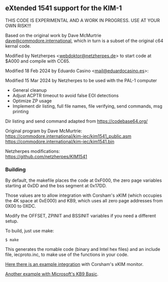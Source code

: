 ## eXtended 1541 support for the KIM-1

THIS CODE IS EXPERIMENTAL AND A WORK IN PROGRESS. USE AT YOUR OWN RISK!!!

Based on the original work by Dave McMurtrie <dave@commodore.international>, which in turn is a subset of the original c64 kernal code.

Modified by Netzherpes <<webdoktor@netzherpes.de>> to start code at $A000 and compile with CC65.

Modified 18 Feb 2024 by Eduardo Casino <<mail@eduardocasino.es>>:

Modified 15 Mar 2024 by Netzherpes to be used with the PAL-1 computer 

* General cleanup
* Adjust ACPTR timeout to avoid false EOI detections
* Optimize ZP usage
* Implement dir listing, full file names, file verifying, send commands, msg printing
           
Dir listing and send command adapted from https://codebase64.org/

Original program by Dave McMurtrie:<br>
https://commodore.international/kim-iec/kim1541_public.asm<br>
https://commodore.international/kim-iec/kim1541.bin<br>

Netzherpes modifications:<br>
https://github.com/netzherpes/KIM1541

### Building

By default, the makefile places the code at 0xF000, the zero page variables starting at 0xDD and the bss segment at 0x17DD.

Those values are to allow integration with Corsham's xKIM (which occupies the 4K space at 0xE000) and KB9, which uses all zero page addresses from 0X00 to 0XDC.

Modify the OFFSET, ZPINIT and BSSINIT variables if you need a different setup.

To build, just use make:

```
$ make
```
This generates the romable code (binary and Intel hex files) and an include file, iecproto.inc, to make use of the functions in your code.

[Here there is an example integration](https://github.com/eduardocasino/xKIM/tree/IEC_support) with Corsham's xKIM monitor. 

[Another example with Microsoft's KB9 Basic](https://github.com/eduardocasino/msbasic/tree/IEC_support).


